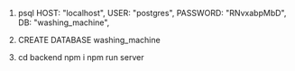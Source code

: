 1. psql 
	HOST: "localhost",
	USER: "postgres",
	PASSWORD: "RNvxabpMbD",
	DB: "washing_machine",
	
2. CREATE DATABASE  washing_machine

3. cd backend
npm i
npm run server